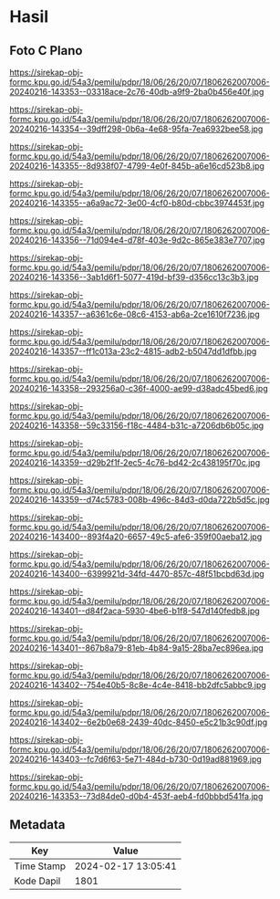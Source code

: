 # Hasil

## Foto C Plano

https://sirekap-obj-formc.kpu.go.id/54a3/pemilu/pdpr/18/06/26/20/07/1806262007006-20240216-143353--03318ace-2c76-40db-a9f9-2ba0b456e40f.jpg

https://sirekap-obj-formc.kpu.go.id/54a3/pemilu/pdpr/18/06/26/20/07/1806262007006-20240216-143354--39dff298-0b6a-4e68-95fa-7ea6932bee58.jpg

https://sirekap-obj-formc.kpu.go.id/54a3/pemilu/pdpr/18/06/26/20/07/1806262007006-20240216-143355--8d938f07-4799-4e0f-845b-a6e16cd523b8.jpg

https://sirekap-obj-formc.kpu.go.id/54a3/pemilu/pdpr/18/06/26/20/07/1806262007006-20240216-143355--a6a9ac72-3e00-4cf0-b80d-cbbc3974453f.jpg

https://sirekap-obj-formc.kpu.go.id/54a3/pemilu/pdpr/18/06/26/20/07/1806262007006-20240216-143356--71d094e4-d78f-403e-9d2c-865e383e7707.jpg

https://sirekap-obj-formc.kpu.go.id/54a3/pemilu/pdpr/18/06/26/20/07/1806262007006-20240216-143356--3ab1d6f1-5077-419d-bf39-d356cc13c3b3.jpg

https://sirekap-obj-formc.kpu.go.id/54a3/pemilu/pdpr/18/06/26/20/07/1806262007006-20240216-143357--a6361c6e-08c6-4153-ab6a-2ce1610f7236.jpg

https://sirekap-obj-formc.kpu.go.id/54a3/pemilu/pdpr/18/06/26/20/07/1806262007006-20240216-143357--ff1c013a-23c2-4815-adb2-b5047dd1dfbb.jpg

https://sirekap-obj-formc.kpu.go.id/54a3/pemilu/pdpr/18/06/26/20/07/1806262007006-20240216-143358--293256a0-c36f-4000-ae99-d38adc45bed6.jpg

https://sirekap-obj-formc.kpu.go.id/54a3/pemilu/pdpr/18/06/26/20/07/1806262007006-20240216-143358--59c33156-f18c-4484-b31c-a7206db6b05c.jpg

https://sirekap-obj-formc.kpu.go.id/54a3/pemilu/pdpr/18/06/26/20/07/1806262007006-20240216-143359--d29b2f1f-2ec5-4c76-bd42-2c438195f70c.jpg

https://sirekap-obj-formc.kpu.go.id/54a3/pemilu/pdpr/18/06/26/20/07/1806262007006-20240216-143359--d74c5783-008b-496c-84d3-d0da722b5d5c.jpg

https://sirekap-obj-formc.kpu.go.id/54a3/pemilu/pdpr/18/06/26/20/07/1806262007006-20240216-143400--893f4a20-6657-49c5-afe6-359f00aeba12.jpg

https://sirekap-obj-formc.kpu.go.id/54a3/pemilu/pdpr/18/06/26/20/07/1806262007006-20240216-143400--6399921d-34fd-4470-857c-48f51bcbd63d.jpg

https://sirekap-obj-formc.kpu.go.id/54a3/pemilu/pdpr/18/06/26/20/07/1806262007006-20240216-143401--d84f2aca-5930-4be6-b1f8-547d140fedb8.jpg

https://sirekap-obj-formc.kpu.go.id/54a3/pemilu/pdpr/18/06/26/20/07/1806262007006-20240216-143401--867b8a79-81eb-4b84-9a15-28ba7ec896ea.jpg

https://sirekap-obj-formc.kpu.go.id/54a3/pemilu/pdpr/18/06/26/20/07/1806262007006-20240216-143402--754e40b5-8c8e-4c4e-8418-bb2dfc5abbc9.jpg

https://sirekap-obj-formc.kpu.go.id/54a3/pemilu/pdpr/18/06/26/20/07/1806262007006-20240216-143402--6e2b0e68-2439-40dc-8450-e5c21b3c90df.jpg

https://sirekap-obj-formc.kpu.go.id/54a3/pemilu/pdpr/18/06/26/20/07/1806262007006-20240216-143403--fc7d6f63-5e71-484d-b730-0d19ad881969.jpg

https://sirekap-obj-formc.kpu.go.id/54a3/pemilu/pdpr/18/06/26/20/07/1806262007006-20240216-143353--73d84de0-d0b4-453f-aeb4-fd0bbbd541fa.jpg


## Metadata

| Key        | Value               |
| ---------- | ------------------- |
| Time Stamp | 2024-02-17 13:05:41 |
| Kode Dapil | 1801                |



